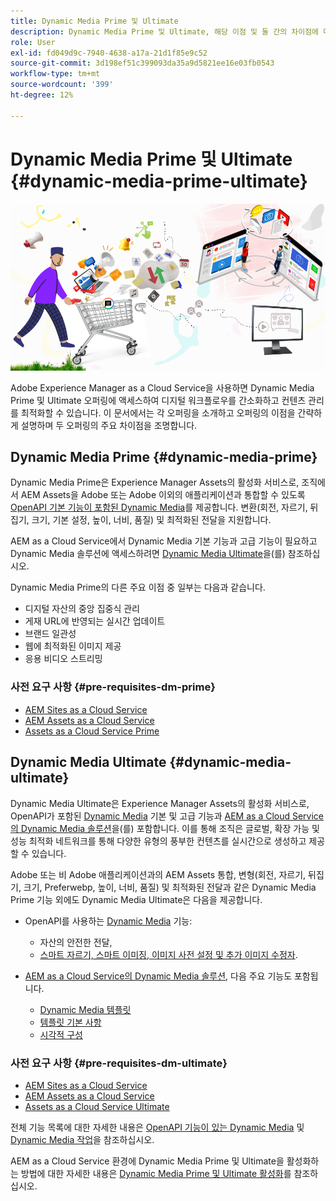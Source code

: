 ```yaml
---
title: Dynamic Media Prime 및 Ultimate
description: Dynamic Media Prime 및 Ultimate, 해당 이점 및 둘 간의 차이점에 대해 자세히 알아보십시오.
role: User
exl-id: fd049d9c-7940-4638-a17a-21d1f85e9c52
source-git-commit: 3d198ef51c399093da35a9d5821ee16e03fb0543
workflow-type: tm+mt
source-wordcount: '399'
ht-degree: 12%

---
```


# Dynamic Media Prime 및 Ultimate {#dynamic-media-prime-ultimate}

![Dynamic Media 배너](/help/assets/assets/dm-pnp-banner.png)

Adobe Experience Manager as a Cloud Service을 사용하면 Dynamic Media Prime 및 Ultimate 오퍼링에 액세스하여 디지털 워크플로우를 간소화하고 컨텐츠 관리를 최적화할 수 있습니다. 이 문서에서는 각 오퍼링을 소개하고 오퍼링의 이점을 간략하게 설명하며 두 오퍼링의 주요 차이점을 조명합니다.

## Dynamic Media Prime {#dynamic-media-prime}

Dynamic Media Prime은 Experience Manager Assets의 활성화 서비스로, 조직에서 AEM Assets을 Adobe 또는 Adobe 이외의 애플리케이션과 통합할 수 있도록 [OpenAPI 기본 기능이 포함된 Dynamic Media](/help/assets/dynamic-media-open-apis-overview.md)를 제공합니다. 변환(회전, 자르기, 뒤집기, 크기, 기본 설정, 높이, 너비, 품질) 및 최적화된 전달을 지원합니다.

AEM as a Cloud Service에서 Dynamic Media 기본 기능과 고급 기능이 필요하고 Dynamic Media 솔루션에 액세스하려면 [Dynamic Media Ultimate](#dynamic-media-ultimate)을(를) 참조하십시오.

Dynamic Media Prime의 다른 주요 이점 중 일부는 다음과 같습니다.

* 디지털 자산의 중앙 집중식 관리
* 게재 URL에 반영되는 실시간 업데이트
* 브랜드 일관성
* 웹에 최적화된 이미지 제공
* 응용 비디오 스트리밍

### 사전 요구 사항 {#pre-requisites-dm-prime}

* [AEM Sites as a Cloud Service](/help/sites-cloud/authoring/quick-start.md)
* [AEM Assets as a Cloud Service](/help/assets/overview.md)
* [Assets as a Cloud Service Prime](/help/assets/assets-prime.md)

## Dynamic Media Ultimate {#dynamic-media-ultimate}

Dynamic Media Ultimate은 Experience Manager Assets의 활성화 서비스로, OpenAPI가 포함된 [Dynamic Media](/help/assets/dynamic-media-open-apis-overview.md) 기본 및 고급 기능과 [AEM as a Cloud Service의 Dynamic Media 솔루션](/help/assets/dynamic-media/dynamic-media.md)을(를) 포함합니다. 이를 통해 조직은 글로벌, 확장 가능 및 성능 최적화 네트워크를 통해 다양한 유형의 풍부한 컨텐츠를 실시간으로 생성하고 제공할 수 있습니다.

Adobe 또는 비 Adobe 애플리케이션과의 AEM Assets 통합, 변형(회전, 자르기, 뒤집기, 크기, Preferwebp, 높이, 너비, 품질) 및 최적화된 전달과 같은 Dynamic Media Prime 기능 외에도 Dynamic Media Ultimate은 다음을 제공합니다.

* OpenAPI를 사용하는 [Dynamic Media](/help/assets/dynamic-media-open-apis-overview.md) 기능:

   * 자산의 안전한 전달,
   * [스마트 자르기, 스마트 이미징, 이미지 사전 설정 및 추가 이미지 수정자](https://adobe-aem-assets-delivery.redoc.ly/#operation/getAssetSeoFormat).

* [AEM as a Cloud Service의 Dynamic Media 솔루션](/help/assets/dynamic-media/dynamic-media.md), 다음 주요 기능도 포함됩니다.

   * [Dynamic Media 템플릿](/help/assets/dynamic-media/dynamic-media-templates.md)
   * [템플릿 기본 사항](https://experienceleague.adobe.com/ko/docs/dynamic-media-classic/using/template-basics/quick-start-template-basics)
   * [시각적 구성](https://experienceleague.adobe.com/ko/docs/dynamic-media-classic/using/master-files/vignette-window-covering-cabinet-files)

### 사전 요구 사항 {#pre-requisites-dm-ultimate}

* [AEM Sites as a Cloud Service](/help/sites-cloud/authoring/quick-start.md)
* [AEM Assets as a Cloud Service](/help/assets/overview.md)
* [Assets as a Cloud Service Ultimate](/help/assets/assets-ultimate-overview.md)

전체 기능 목록에 대한 자세한 내용은 [OpenAPI 기능이 있는 Dynamic Media](/help/assets/dynamic-media-open-apis-overview.md) 및 [Dynamic Media 작업](/help/assets/dynamic-media/dynamic-media.md)을 참조하십시오.

AEM as a Cloud Service 환경에 Dynamic Media Prime 및 Ultimate을 활성화하는 방법에 대한 자세한 내용은 [Dynamic Media Prime 및 Ultimate 활성화](/help/assets/dynamic-media/enable-dynamic-media-prime-and-ultimate.md)를 참조하십시오.
